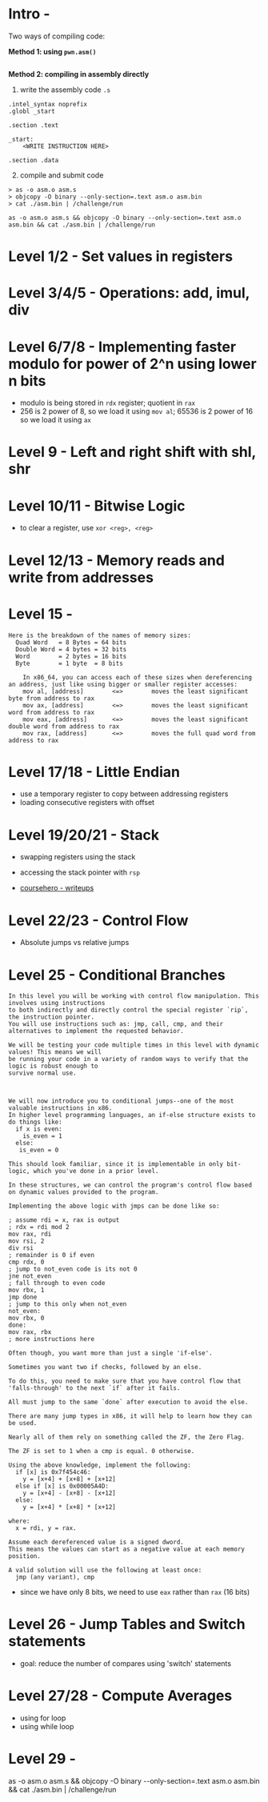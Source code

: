 # Intro - 

Two ways of compiling code:

**Method 1: using `pwn.asm()`**


```{py}

```

**Method 2: compiling in assembly directly**

1. write the assembly code `.s`

```{s}
.intel_syntax noprefix
.globl _start

.section .text

_start:
    <WRITE INSTRUCTION HERE>

.section .data
```

2. compile and submit code


```{sh}
> as -o asm.o asm.s
> objcopy -O binary --only-section=.text asm.o asm.bin
> cat ./asm.bin | /challenge/run

as -o asm.o asm.s && objcopy -O binary --only-section=.text asm.o asm.bin && cat ./asm.bin | /challenge/run

```

# Level 1/2 - Set values in registers

# Level 3/4/5 - Operations: add, imul, div

# Level 6/7/8 - Implementing faster modulo for power of 2^n using lower n bits

- modulo is being stored in `rdx` register; quotient in `rax`
- 256 is 2 power of 8, so we load it using `mov al`; 65536 is 2 power of 16 so 
  we load it using `ax`

# Level 9 - Left and right shift with shl, shr


# Level 10/11 - Bitwise Logic

- to clear a register, use `xor <reg>, <reg>`

# Level 12/13 - Memory reads and write from addresses



# Level 15 - 

```{md}
Here is the breakdown of the names of memory sizes:
  Quad Word   = 8 Bytes = 64 bits
  Double Word = 4 bytes = 32 bits
  Word        = 2 bytes = 16 bits
  Byte        = 1 byte  = 8 bits
	
    In x86_64, you can access each of these sizes when dereferencing an address, just like using bigger or smaller register accesses:
    mov al, [address]        <=>        moves the least significant byte from address to rax
    mov ax, [address]        <=>        moves the least significant word from address to rax
    mov eax, [address]       <=>        moves the least significant double word from address to rax
    mov rax, [address]       <=>        moves the full quad word from address to rax
```


# Level 17/18 - Little Endian

- use a temporary register to copy between addressing registers
- loading consecutive registers with offset

# Level 19/20/21 - Stack

- swapping registers using the stack
- accessing the stack pointer with `rsp`

- [coursehero - writeups](https://www.coursehero.com/file/190516394/Assembly-Crash-Course-WriteUppdf/)

# Level 22/23 - Control Flow

- Absolute jumps vs relative jumps

# Level 25 - Conditional Branches

```{md}
In this level you will be working with control flow manipulation. This involves using instructions
to both indirectly and directly control the special register `rip`, the instruction pointer.
You will use instructions such as: jmp, call, cmp, and their alternatives to implement the requested behavior.

We will be testing your code multiple times in this level with dynamic values! This means we will
be running your code in a variety of random ways to verify that the logic is robust enough to
survive normal use. 



We will now introduce you to conditional jumps--one of the most valuable instructions in x86.
In higher level programming languages, an if-else structure exists to do things like:
  if x is even:
    is_even = 1
  else:
   is_even = 0

This should look familiar, since it is implementable in only bit-logic, which you've done in a prior level.

In these structures, we can control the program's control flow based on dynamic values provided to the program.

Implementing the above logic with jmps can be done like so:

; assume rdi = x, rax is output
; rdx = rdi mod 2
mov rax, rdi
mov rsi, 2
div rsi
; remainder is 0 if even
cmp rdx, 0
; jump to not_even code is its not 0
jne not_even
; fall through to even code
mov rbx, 1
jmp done
; jump to this only when not_even
not_even:
mov rbx, 0
done:
mov rax, rbx
; more instructions here

Often though, you want more than just a single 'if-else'.

Sometimes you want two if checks, followed by an else.

To do this, you need to make sure that you have control flow that 'falls-through' to the next `if` after it fails.

All must jump to the same `done` after execution to avoid the else.

There are many jump types in x86, it will help to learn how they can be used.

Nearly all of them rely on something called the ZF, the Zero Flag.

The ZF is set to 1 when a cmp is equal. 0 otherwise.

Using the above knowledge, implement the following:
  if [x] is 0x7f454c46:
    y = [x+4] + [x+8] + [x+12]
  else if [x] is 0x00005A4D:
    y = [x+4] - [x+8] - [x+12]
  else:
    y = [x+4] * [x+8] * [x+12]

where:
  x = rdi, y = rax.

Assume each dereferenced value is a signed dword.
This means the values can start as a negative value at each memory position.

A valid solution will use the following at least once:
  jmp (any variant), cmp
```

- since we have only 8 bits, we need to use `eax` rather than `rax` (16 bits)

# Level 26 - Jump Tables and Switch statements

- goal: reduce the number of compares using 'switch' statements

# Level 27/28 - Compute Averages

- using for loop
- using while loop


# Level 29 - 

as -o asm.o asm.s && objcopy -O binary --only-section=.text asm.o asm.bin && cat ./asm.bin | /challenge/run

